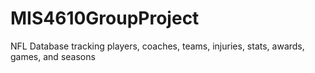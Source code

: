 # MIS4610GroupProject
NFL Database tracking players, coaches, teams, injuries, stats, awards, games, and seasons
